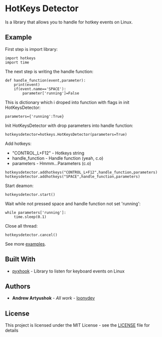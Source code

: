 # HotKeys Detector

Is a library that allows you to handle for hotkey events on Linux.


## Example

First step is import library:
```
import hotkeys
import time
```
The next step is writing the handle function:
```
def handle_function(event,parameter):
    print(event)
    if(event.name=='SPACE'):
        parameter['running']=False
```
This is dictionary which i droped into function with flags in init HotKeysDetector:
```
parameters={'running':True}
```
Init HotKeysDetector with drop parameters into handle function:
```
hotkeysdetector=hotkeys.HotKeysDetector(parameters=True)
```
Add hotkeys:
* "CONTROL_L+F12" - Hotkeys string
* handle_function - Handle function (yeah, c.o)
* parameters - Hmmm...Parameters (c.o)
```
hotkeysdetector.addhotkeys("CONTROL_L+F12",handle_function,parameters)
hotkeysdetector.addhotkeys("SPACE",handle_function,parameters)
```
Start deamon:
```
hotkeysdetector.start()
```

Wait while not pressed space and handle function not set 'running':
```
while parameters['running']:
    time.sleep(0.1)
```
Close all thread:
```
hotkeysdetector.cancel()
```
See more [examples](https://github.com/loonydev/hotkeys-detector/tree/master/Example).
## Built With

* [pyxhook](https://github.com/JeffHoogland/pyxhook) - Library to listen for keyboard events on Linux

## Authors

* **Andrew Artyushok** - *All work* - [loonydev](https://github.com/loonydev)

## License

This project is licensed under the MIT License - see the [LICENSE](LICENSE) file for details
